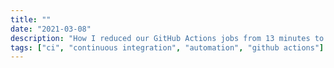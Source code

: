 ```yaml
---
title: ""
date: "2021-03-08"
description: "How I reduced our GitHub Actions jobs from 13 minutes to less than 3"
tags: ["ci", "continuous integration", "automation", "github actions"]
---
```

